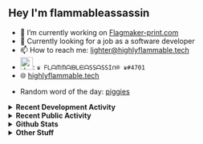 ## Hey I'm flammableassassin

- 🔭 I’m currently working on [Flagmaker-print.com](https://flagmaker-print.com)
- 🌱  Currently looking for a job as a software developer
- 📫 How to reach me: [lighter@highlyflammable.tech](mailto:lighter@highlyflammable.tech?subject=Hello)
- <img src="https://discord.com/assets/2c21aeda16de354ba5334551a883b481.png" alt="drawing" width="25"/>: `♛ ᖴᒪᗩᙏᙏᗩᙖᒪᙓᗩSSᗩSSIᑎ® ♛#4701`
- 🌐 [highlyflammable.tech](https://highlyflammable.tech)

<!--START_SECTION:randomWord-->
- Random word of the day: [piggies](https://www.wordnik.com/words/piggies)
<!--END_SECTION:randomWord-->

<details>
  <summary><b>Recent Development Activity</b></summary>
  Doesn't record in dev containers
    <br> 
  
  <!--START_SECTION:waka-->

```text
JavaScript   2 hrs 4 mins    █████████████████████████   99.65 %
JSON         0 secs          ░░░░░░░░░░░░░░░░░░░░░░░░░   00.35 %
```

<!--END_SECTION:waka-->

</details>

<details>
  <summary><b>Recent Public Activity</b></summary>
    <br>

  <!--START_SECTION:activity-->
1. ❗️ Closed issue [#5](https://github.com/flamableassassin/status/issues/5) in [flamableassassin/status](https://github.com/flamableassassin/status)
2. 🗣 Commented on [#5](https://github.com/flamableassassin/status/issues/5) in [flamableassassin/status](https://github.com/flamableassassin/status)
3. ❗️ Opened issue [#5](https://github.com/flamableassassin/status/issues/5) in [flamableassassin/status](https://github.com/flamableassassin/status)
4. 🗣 Commented on [#3](https://github.com/flamableassassin/status/issues/3) in [flamableassassin/status](https://github.com/flamableassassin/status)
5. ❗️ Opened issue [#4](https://github.com/flamableassassin/status/issues/4) in [flamableassassin/status](https://github.com/flamableassassin/status)
  <!--END_SECTION:activity-->

</details>

<details>
  <summary><b>Github Stats</b></summary>
    <br>
    <p align="center">
      <img width="48%" src="https://github-readme-stats.vercel.app/api?username=flamableassassin&count_private=true&show_icons=true&theme=radical"/>
      <img width="48%" src="https://github-readme-streak-stats.herokuapp.com?user=flamableassassin&theme=neon-dark"/>
    </p>
  
</details>

<details>
  <summary><b>Other Stuff</b></summary>
  <br>
<a href="https://www.abuseipdb.com/user/67633" title="AbuseIPDB" alt="AbuseIPDB Contributor Badge">
	<img src="https://www.abuseipdb.com/contributor/67633.svg" style="width: 180px;">
</a>
  
</details>
